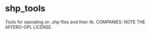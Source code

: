 # shp_tools
Tools for operating on .shp files and their ilk.  COMPANIES: NOTE THE AFFERO-GPL LICENSE.
